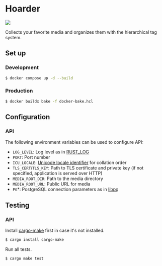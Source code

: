 Hoarder
=======

[![][workflow-badge]][workflow-link]

Collects your favorite media and organizes them with the hierarchical tag system.

## Set up

### Development

```bash
$ docker compose up -d --build
```

### Production

```bash
$ docker buildx bake -f docker-bake.hcl
```

## Configuration

### API

The following environment variables can be used to configure API:

- `LOG_LEVEL`: Log level as in [RUST\_LOG](https://docs.rs/env_logger/latest/env_logger/)
- `PORT`: Port number
- `ICU_LOCALE`: [Unicode locale identifier](https://unicode.org/reports/tr35/tr35.html#Unicode_locale_identifier) for collation order
- `TLS_CERT`/`TLS_KEY`: Path to TLS certificate and private key (if not specified, application is served over HTTP)
- `MEDIA_ROOT_DIR`: Path to the media directory
- `MEDIA_ROOT_URL`: Public URL for media
- `PG`\*: PostgreSQL connection parameters as in [libpq](https://www.postgresql.org/docs/current/libpq-envars.html)

## Testing

### API

Install [cargo-make] first in case it's not installed.

```bash
$ cargo install cargo-make
```

Run all tests.

```bash
$ cargo make test
```

[workflow-link]:    https://github.com/chitoku-k/hoarder/actions?query=branch:master
[workflow-badge]:   https://img.shields.io/github/actions/workflow/status/chitoku-k/hoarder/ci.yml?branch=master&style=flat-square
[cargo-make]:       https://github.com/sagiegurari/cargo-make
